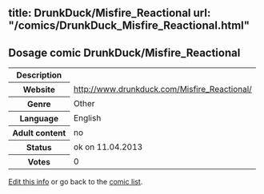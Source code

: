 title: DrunkDuck/Misfire_Reactional
url: "/comics/DrunkDuck_Misfire_Reactional.html"
---
Dosage comic DrunkDuck/Misfire_Reactional
-----------------------------------------

<table class="comicinfo">
<tr>
<th>Description</th><td></td>
</tr>
<tr>
<th>Website</th><td><a href="http://www.drunkduck.com/Misfire_Reactional/">http://www.drunkduck.com/Misfire_Reactional/</a></td>
</tr>
<tr>
<th>Genre</th><td>Other</td>
</tr>
<tr>
<th>Language</th><td>English</td>
</tr>
<tr>
<th>Adult content</th><td>no</td>
</tr>
<tr>
<th>Status</th><td>ok on 11.04.2013</td>
</tr>
<tr>
<th>Votes</th><td>0</div></td>
</tr>
</table>

[Edit this info](/comics/DrunkDuck_Misfire_Reactional_edit.html) or go back to the [comic list](../comic-index.html).
